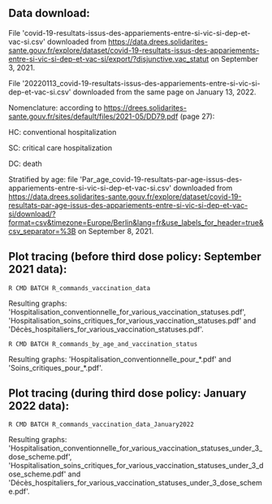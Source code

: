 ## Data download: ##

File 'covid-19-resultats-issus-des-appariements-entre-si-vic-si-dep-et-vac-si.csv' downloaded from https://data.drees.solidarites-sante.gouv.fr/explore/dataset/covid-19-resultats-issus-des-appariements-entre-si-vic-si-dep-et-vac-si/export/?disjunctive.vac_statut on September 3, 2021.

File '20220113_covid-19-resultats-issus-des-appariements-entre-si-vic-si-dep-et-vac-si.csv' downloaded from the same page on January 13, 2022.

Nomenclature: according to https://drees.solidarites-sante.gouv.fr/sites/default/files/2021-05/DD79.pdf (page 27):

HC: conventional hospitalization

SC: critical care hospitalization

DC: death

Stratified by age: file 'Par_age_covid-19-resultats-par-age-issus-des-appariements-entre-si-vic-si-dep-et-vac-si.csv' downloaded from https://data.drees.solidarites-sante.gouv.fr/explore/dataset/covid-19-resultats-par-age-issus-des-appariements-entre-si-vic-si-dep-et-vac-si/download/?format=csv&timezone=Europe/Berlin&lang=fr&use_labels_for_header=true&csv_separator=%3B on September 8, 2021.

## Plot tracing (before third dose policy: September 2021 data): ##

``R CMD BATCH R_commands_vaccination_data``

Resulting graphs: 'Hospitalisation_conventionnelle_for_various_vaccination_statuses.pdf', 'Hospitalisation_soins_critiques_for_various_vaccination_statuses.pdf' and 'Décès_hospitaliers_for_various_vaccination_statuses.pdf'.

``R CMD BATCH R_commands_by_age_and_vaccination_status``

Resulting graphs: 'Hospitalisation_conventionnelle_pour_\*.pdf' and 'Soins_critiques_pour_\*.pdf'.

## Plot tracing (during third dose policy: January 2022 data): ##

``R CMD BATCH R_commands_vaccination_data_January2022``

Resulting graphs: 'Hospitalisation_conventionnelle_for_various_vaccination_statuses_under_3_dose_scheme.pdf', 'Hospitalisation_soins_critiques_for_various_vaccination_statuses_under_3_dose_scheme.pdf' and 'Décès_hospitaliers_for_various_vaccination_statuses_under_3_dose_scheme.pdf'.
